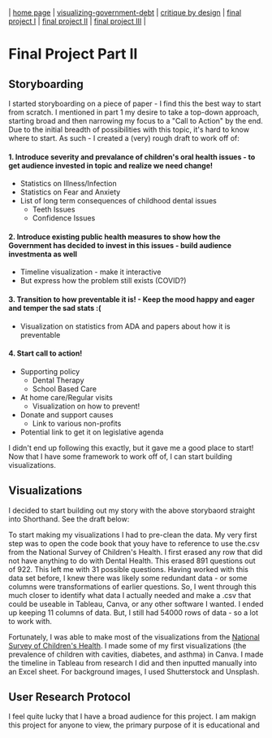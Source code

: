 | [home page](https://kjmattso.github.io/Mattson-portfolio/) | [visualizing-government-debt](https://kjmattso.github.io/Mattson-portfolio/Visualizing_gov_debt.html) | [critique by design](https://kjmattso.github.io/Mattson-portfolio/Critique_by_design.html) | [final project I](https://kjmattso.github.io/Mattson-portfolio/Final_project_pt1.html) | [final project II](https://kjmattso.github.io/Mattson-portfolio/Final_project_pt2.html) | [final project III](final-project-part-three) |

# Final Project Part II

## Storyboarding
I started storyboarding on a piece of paper - I find this the best way to start from scratch. I mentioned in part 1 my desire to take a top-down approach, starting broad and then narrowing my focus to a "Call to Action" by the end. Due to the initial breadth of possibilities with this topic, it's hard to know where to start. As such - I created a (very) rough draft to work off of:

#### 1. Introduce severity and prevalance of children's oral health issues - to get audience invested in topic and realize we need change!
   - Statistics on Illness/Infection
   - Statistics on Fear and Anxiety
   - List of long term consequences of childhood dental issues
     - Teeth Issues
     - Confidence Issues
#### 2. Introduce existing public health measures to show how the Government has decided to invest in this issues - build audience investmenta as well
   - Timeline visualization - make it interactive
   - But express how the problem still exists (COVID?)  
#### 3. Transition to how preventable it is! - Keep the mood happy and eager and temper the sad stats :(
   - Visualization on statistics from ADA and papers about how it is preventable
#### 4. Start call to action!
   - Supporting policy
     - Dental Therapy
     - School Based Care
   - At home care/Regular visits
     - Visualization on how to prevent!
   - Donate and support causes
     - Link to various non-profits
   - Potential link to get it on legislative agenda

I didn't end up following this exactly, but it gave me a good place to start! Now that I have some framework to work off of, I can start building visualizations.

## Visualizations

I decided to start building out my story with the above storybaord straight into Shorthand. See the draft below:




To start making my visualizations I had to pre-clean the data. My very first step was to open the code book that youy have to reference to use the.csv from the National Survey of Children's Health. I first erased any row that did not have anything to do with Dental Health. This erased 891 questions out of 922. This left me with 31 possible questions. Having worked with this data set before, I knew there was likely some redundant data - or some columns were transformations of earlier questions. So, I went through this much closer to identify what data I actually needed and make a .csv that could be useable in Tableau, Canva, or any other software I wanted. I ended up keeping 11 columns of data. But, I still had 54000 rows of data - so a lot to work with. 

Fortunately, I was able to make most of the visualizations from the [National Survey of Children's Health](https://www.childhealthdata.org/learn-about-the-nsch). I made some of my first visualizations (the prevalence of children with cavities, diabetes, and asthma) in Canva. I made the timeline in Tableau from research I did and then inputted manually into an Excel sheet. For background images, I used Shutterstock and Unsplash. 

## User Research Protocol
I feel quite lucky that I have a broad audience for this project. I am makign this project for anyone to view, the primary purpose of it is educational and 

